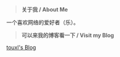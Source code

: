 > __关于我 / About Me__

一个喜欢网络的爱好者（乐）。

> __可以来我的博客看一下 / Visit my Blog__

[touxl's Blog](https://www.touxl.top/)
